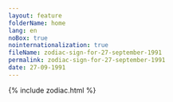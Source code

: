 ```yaml
---
layout: feature
folderName: home
lang: en
noBox: true
nointernationalization: true
fileName: zodiac-sign-for-27-september-1991
permalink: zodiac-sign-for-27-september-1991
date: 27-09-1991
---
```

{% include zodiac.html %}
